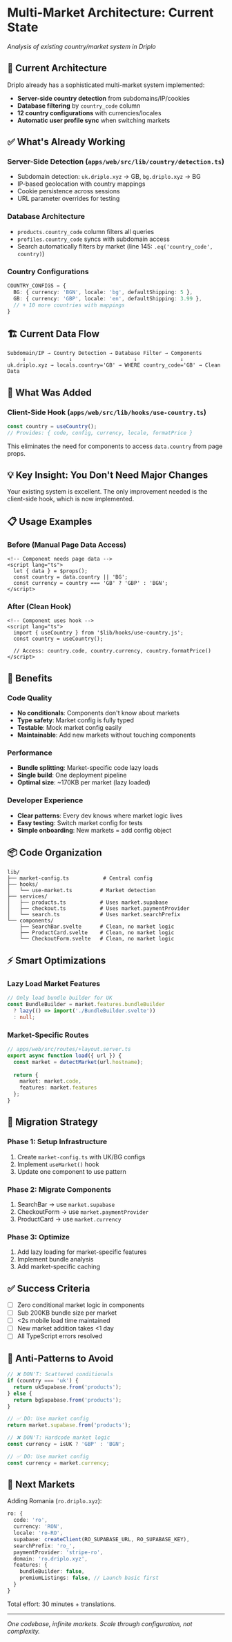 # Multi-Market Architecture: Current State

*Analysis of existing country/market system in Driplo*

## 🎯 **Current Architecture**

Driplo already has a sophisticated multi-market system implemented:

- **Server-side country detection** from subdomains/IP/cookies
- **Database filtering** by `country_code` column  
- **12 country configurations** with currencies/locales
- **Automatic user profile sync** when switching markets

## ✅ **What's Already Working**

### Server-Side Detection (`apps/web/src/lib/country/detection.ts`)
- Subdomain detection: `uk.driplo.xyz` → GB, `bg.driplo.xyz` → BG
- IP-based geolocation with country mappings
- Cookie persistence across sessions
- URL parameter overrides for testing

### Database Architecture
- `products.country_code` column filters all queries
- `profiles.country_code` syncs with subdomain access
- Search automatically filters by market (line 145: `.eq('country_code', country)`)

### Country Configurations
```typescript
COUNTRY_CONFIGS = {
  BG: { currency: 'BGN', locale: 'bg', defaultShipping: 5 },
  GB: { currency: 'GBP', locale: 'en', defaultShipping: 3.99 },
  // + 10 more countries with mappings
}
```

## 🏗️ **Current Data Flow**

```
Subdomain/IP → Country Detection → Database Filter → Components
     ↓              ↓                    ↓              ↓
uk.driplo.xyz → locals.country='GB' → WHERE country_code='GB' → Clean Data
```

## 🔧 **What Was Added**

### Client-Side Hook (`apps/web/src/lib/hooks/use-country.ts`)
```typescript
const country = useCountry();
// Provides: { code, config, currency, locale, formatPrice }
```

This eliminates the need for components to access `data.country` from page props.

## 💡 **Key Insight: You Don't Need Major Changes**

Your existing system is excellent. The only improvement needed is the client-side hook, which is now implemented.

## 📋 **Usage Examples**

### Before (Manual Page Data Access)
```svelte
<!-- Component needs page data -->
<script lang="ts">
  let { data } = $props();
  const country = data.country || 'BG';
  const currency = country === 'GB' ? 'GBP' : 'BGN';
</script>
```

### After (Clean Hook)
```svelte
<!-- Component uses hook -->
<script lang="ts">
  import { useCountry } from '$lib/hooks/use-country.js';
  const country = useCountry();
  
  // Access: country.code, country.currency, country.formatPrice()
</script>
```

## 🚀 **Benefits**

### Code Quality
- **No conditionals**: Components don't know about markets
- **Type safety**: Market config is fully typed
- **Testable**: Mock market config easily
- **Maintainable**: Add new markets without touching components

### Performance
- **Bundle splitting**: Market-specific code lazy loads
- **Single build**: One deployment pipeline
- **Optimal size**: ~170KB per market (lazy loaded)

### Developer Experience
- **Clear patterns**: Every dev knows where market logic lives
- **Easy testing**: Switch market config for tests
- **Simple onboarding**: New markets = add config object

## 📦 **Code Organization**

```
lib/
├── market-config.ts           # Central config
├── hooks/
│   └── use-market.ts         # Market detection
├── services/
│   ├── products.ts           # Uses market.supabase
│   ├── checkout.ts           # Uses market.paymentProvider
│   └── search.ts             # Uses market.searchPrefix
└── components/
    ├── SearchBar.svelte      # Clean, no market logic
    ├── ProductCard.svelte    # Clean, no market logic
    └── CheckoutForm.svelte   # Clean, no market logic
```

## ⚡ **Smart Optimizations**

### Lazy Load Market Features
```typescript
// Only load bundle builder for UK
const BundleBuilder = market.features.bundleBuilder 
  ? lazy(() => import('./BundleBuilder.svelte'))
  : null;
```

### Market-Specific Routes
```typescript
// apps/web/src/routes/+layout.server.ts
export async function load({ url }) {
  const market = detectMarket(url.hostname);
  
  return {
    market: market.code,
    features: market.features
  };
}
```

## 🔧 **Migration Strategy**

### Phase 1: Setup Infrastructure
1. Create `market-config.ts` with UK/BG configs
2. Implement `useMarket()` hook
3. Update one component to use pattern

### Phase 2: Migrate Components
1. SearchBar → use `market.supabase`
2. CheckoutForm → use `market.paymentProvider`
3. ProductCard → use `market.currency`

### Phase 3: Optimize
1. Add lazy loading for market-specific features
2. Implement bundle analysis
3. Add market-specific caching

## ✅ **Success Criteria**

- [ ] Zero conditional market logic in components
- [ ] Sub 200KB bundle size per market
- [ ] <2s mobile load time maintained
- [ ] New market addition takes <1 day
- [ ] All TypeScript errors resolved

## 🚨 **Anti-Patterns to Avoid**

```typescript
// ❌ DON'T: Scattered conditionals
if (country === 'uk') {
  return ukSupabase.from('products');
} else {
  return bgSupabase.from('products');
}

// ✅ DO: Use market config
return market.supabase.from('products');
```

```typescript
// ❌ DON'T: Hardcode market logic
const currency = isUK ? 'GBP' : 'BGN';

// ✅ DO: Use market config
const currency = market.currency;
```

## 🎯 **Next Markets**

Adding Romania (`ro.driplo.xyz`):

```typescript
ro: {
  code: 'ro',
  currency: 'RON',
  locale: 'ro-RO',
  supabase: createClient(RO_SUPABASE_URL, RO_SUPABASE_KEY),
  searchPrefix: 'ro_',
  paymentProvider: 'stripe-ro',
  domain: 'ro.driplo.xyz',
  features: {
    bundleBuilder: false,
    premiumListings: false, // Launch basic first
  }
}
```

Total effort: 30 minutes + translations.

---

*One codebase, infinite markets. Scale through configuration, not complexity.*